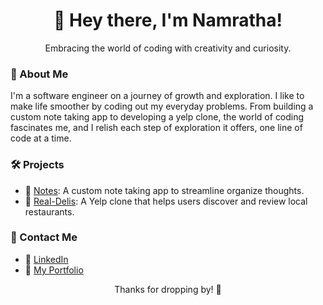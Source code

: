 <div align="center">
  <h1><span class="wave">👋</span> Hey there, I'm Namratha!</h1>
  <p>Embracing the world of coding with creativity and curiosity.</p>
</div>

### 🌸 About Me

I'm a software engineer on a journey of growth and exploration. I like to make life smoother by coding out my everyday problems. From building a custom note taking app to developing a yelp clone, the world of coding fascinates me, and I relish each step of exploration it offers, one line of code at a time.

### 🛠️ Projects

- 📝 [Notes](https://github.com/namratha10/NotesApp): A custom note taking app to streamline organize thoughts.
- 🍔 [Real-Delis](https://github.com/namratha10/yelp-clone): A Yelp clone that helps users discover and review local restaurants.

### :speech_balloon: Contact Me

- 🔗 [LinkedIn](https://www.linkedin.com/in/namratha-nr10/)
- 🎨 [My Portfolio](https://namratha.wiki/)

<div align="center">
  <p>Thanks for dropping by! 🌟</p>
</div>
